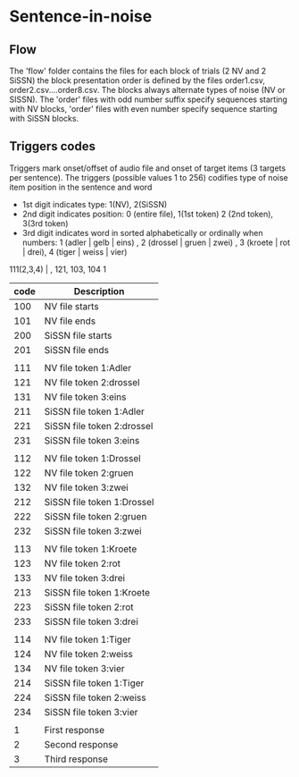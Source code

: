 # Sentence-in-noise 
## Flow 
The 'flow' folder contains the files for each block of trials (2 NV and 2 SiSSN) the block presentation order is defined by the files order1.csv, order2.csv....order8.csv. 
The blocks always alternate types of noise (NV or SISSN). The 'order' files with odd number suffix specify sequences starting with NV blocks, 'order' files with even number specify sequence starting with SiSSN blocks. 


## Triggers codes

Triggers mark onset/offset of audio file and onset of target items (3 targets per sentence). The triggers (possible values 1 to 256) codifies type of noise item position in the sentence and word 

- 1st digit indicates type: 1(NV), 2(SiSSN) 
- 2nd digit indicates position: 0 (entire file), 1(1st token) 2 (2nd token), 3(3rd token) 
- 3rd digit indicates word in sorted alphabetically or ordinally when numbers: 1 (adler | gelb | eins) , 2 (drossel | gruen | zwei) , 3 (kroete | rot | drei), 4 (tiger | weiss | vier) 

111(2,3,4)  | , 121, 103, 104
1


| code	| Description
|-------|-------------------------------|
| 100 	| NV file starts		| 
| 101 	| NV file ends			| 
| 200 	| SiSSN file starts		| 
| 201 	| SiSSN file ends		| 
|	|				|
| 111 	| NV file token 1:Adler 	| 
| 121 	| NV file token 2:drossel	| 
| 131 	| NV file token 3:eins		| 
| 211 	| SiSSN file token 1:Adler 	| 
| 221 	| SiSSN file token 2:drossel	| 
| 231 	| SiSSN file token 3:eins	| 
|	|				|
| 112 	| NV file token 1:Drossel	| 
| 122 	| NV file token 2:gruen		| 
| 132 	| NV file token 3:zwei		| 
| 212 	| SiSSN file token 1:Drossel	| 
| 222 	| SiSSN file token 2:gruen	| 
| 232 	| SiSSN file token 3:zwei	|
|	|				| 
| 113 	| NV file token 1:Kroete	| 
| 123 	| NV file token 2:rot		| 
| 133 	| NV file token 3:drei		| 
| 213 	| SiSSN file token 1:Kroete	| 
| 223 	| SiSSN file token 2:rot	| 
| 233 	| SiSSN file token 3:drei	|
|	|				| 
| 114 	| NV file token 1:Tiger		| 
| 124 	| NV file token 2:weiss		| 
| 134 	| NV file token 3:vier		| 
| 214 	| SiSSN file token 1:Tiger	| 
| 224 	| SiSSN file token 2:weiss	| 
| 234 	| SiSSN file token 3:vier	|
|	|				| 
| 1 	| First response		|
| 2 	| Second response		|
| 3 	| Third response		|


